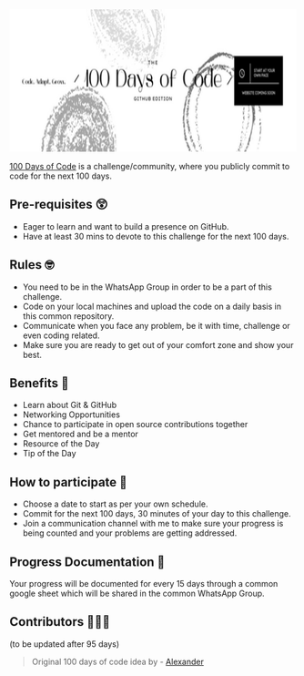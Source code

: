<img src="banner.png" width="800" height="250">

[100 Days of Code](https://www.100daysofcode.com/) is a challenge/community, where you publicly commit to code for the next 100 days.

## Pre-requisites 😲
- Eager to learn and want to build a presence on GitHub. 
- Have at least 30 mins to devote to this challenge for the next 100 days. 

## Rules 🤓
- You need to be in the WhatsApp Group in order to be a part of this challenge.  
- Code on your local machines and upload the code on a daily basis in this common repository. 
- Communicate when you face any problem, be it with time, challenge or even coding related. 
- Make sure you are ready to get out of your comfort zone and show your best. 

## Benefits 🤩
- Learn about Git & GitHub
- Networking Opportunities
- Chance to participate in open source contributions together
- Get mentored and be a mentor 
- Resource of the Day 
- Tip of the Day

## How to participate 🤔
- Choose a date to start as per your own schedule. 
- Commit for the next 100 days, 30 minutes of your day to this challenge. 
- Join a communication channel with me to make sure your progress is being counted and your problems are getting addressed. 

## Progress Documentation 🤯
Your progress will be documented for every 15 days through a common google sheet which will be shared in the common WhatsApp Group. 

## Contributors 🧑‍🤝‍🧑
(to be updated after 95 days)



> Original 100 days of code idea by - [Alexander](https://github.com/kallaway) 

